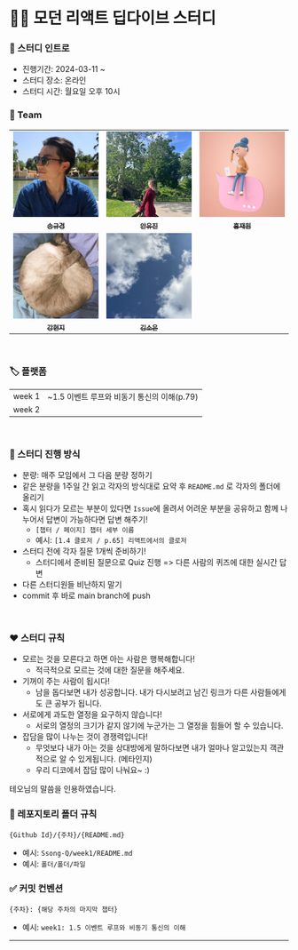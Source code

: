 # 🧑‍💻 모던 리액트 딥다이브 스터디

### 🚀 스터디 인트로

- 진행기간: 2024-03-11 ~
- 스터디 장소: 온라인
- 스터디 시간: 월요일 오후 10시

### 👥 Team

<table>
  <tbody>
    <tr>
      <td align="center"><a href="https://github.com/Ssong-Q" target="_blank">
      <img width=200px src="./public/image/송규경.jpeg" alt="송규경"/><br />
      <sub><b>송규경</b></sub></a><br /></td>
      <td align="center"><a href="https://github.com/Eugene-A-01" target="_blank">
      <img width=200px src="./public/image/안유진.jpg" alt="안유진"/><br />
      <sub><b>안유진</b></sub></a><br /></td>
      <td align="center"><a href="https://github.com/hongjw030" target="_blank">
      <img width=200px src="./public/image/홍재원.jpeg" alt="홍재원"/><br />
      <sub><b>홍재원</b></sub></a><br /></td>
    </tr>
    <tr>
      <td align="center"><a href="https://github.com/kanglocal" target="_blank">
      <img width=200px src="./public/image/강현지.jpg" alt="강현지"/><br />
      <sub><b>강현지</b></sub></a><br /></td>
      <td align="center"><a href="https://github.com/summerkimm" target="_blank">
      <img width=200px src="./public/image/김소은.jpg" alt="김소은"/><br />
      <sub><b>김소은</b></sub></a><br /></td>
    </tr>
  </tbody>
</table>

<br />

### 🏷️ 플랫폼

<table>
  <tbody>
    <tr>
      <td align="center">week 1</td>
      <td align="center">~1.5 이벤트 루프와 비동기 통신의 이해(p.79)</td>
    </tr>
    <tr>
      <td align="center">week 2</td>
      <td align="center"></td>
    </tr>
  </tbody>
</table>

<br/>

### 🧐 스터디 진행 방식

- 분량: 매주 모임에서 그 다음 분량 정하기
- 같은 분량을 1주일 간 읽고 각자의 방식대로 요약 후 `README.md` 로 각자의 폴더에 올리기
- 혹시 읽다가 모르는 부분이 있다면 `Issue`에 올려서 어려운 부분을 공유하고 함께 나누어서 답변이 가능하다면 답변 해주기!
  - `[챕터 / 페이지] 챕터 세부 이름`
  - 예시: `[1.4 클로저 / p.65] 리액트에서의 클로저`
- 스터디 전에 각자 질문 1개씩 준비하기!
  - 스터디에서 준비된 질문으로 Quiz 진행 => 다른 사람의 퀴즈에 대한 실시간 답변
- 다른 스터디원들 비난하지 말기
- commit 후 바로 main branch에 push

<br/>

### ❤ 스터디 규칙

- 모르는 것을 모른다고 하면 아는 사람은 행복해합니다!
  - 적극적으로 모르는 것에 대한 질문을 해주세요.
- 기꺼이 주는 사람이 됩시다!
  - 남을 돕다보면 내가 성공합니다. 내가 다시보려고 남긴 링크가 다른 사람들에게도 큰 공부가 됩니다.
- 서로에게 과도한 열정을 요구하지 않습니다!
  - 서로의 열정의 크기가 같지 않기에 누군가는 그 열정을 힘들어 할 수 있습니다.
- 잡담을 많이 나누는 것이 경쟁력입니다!
  - 무엇보다 내가 아는 것을 상대방에게 말하다보면 내가 얼마나 알고있는지 객관적으로 알 수 있게됩니다. (메타인지)
  - 우리 디코에서 잡담 많이 나눠요~ :)

테오님의 말씀을 인용하였습니다.

### 📝 레포지토리 폴더 규칙

```
{Github Id}/{주차}/{README.md}
```

- 예시: `Ssong-Q/week1/README.md`
- 예시: `폴더/폴더/파일`
  <br/>

### ✅ 커밋 컨벤션

```
{주차}: {해당 주차의 마지막 챕터}
```

- 예시: `week1: 1.5 이벤트 루프와 비동기 통신의 이해`

---
